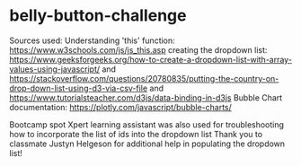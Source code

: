 # belly-button-challenge

Sources used: Understanding 'this' function: https://www.w3schools.com/js/js_this.asp
creating the dropdown list: https://www.geeksforgeeks.org/how-to-create-a-dropdown-list-with-array-values-using-javascript/ and
https://stackoverflow.com/questions/20780835/putting-the-country-on-drop-down-list-using-d3-via-csv-file and https://www.tutorialsteacher.com/d3js/data-binding-in-d3js
Bubble Chart documentation: https://plotly.com/javascript/bubble-charts/

Bootcamp spot Xpert learning assistant was also used for troubleshooting how to incorporate the list of ids into the dropdown list
Thank you to classmate Justyn Helgeson for additional help in populating the dropdown list!